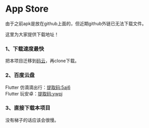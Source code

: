 # App Store

由于之前apk是放在github上面的，但近期github外链已无法下载文件。  

这里为大家提供下载地址！

### 1、下载速度最快

把本项目迁移到[码云](https://gitee.com)，再clone下载。

### 2、百度云盘

Flutter 仿滴滴出行：[提取码:5aj6](https://pan.baidu.com/s/1-OrjMwxBwmeo2CF_3cYThg)  
Flutter 玩安卓：[提取码:ywpj](https://pan.baidu.com/s/1Grhnx5X1UJmSWOI6LxaAMg )

### 3、直接下载本项目
没有梯子的话应该会很慢。
